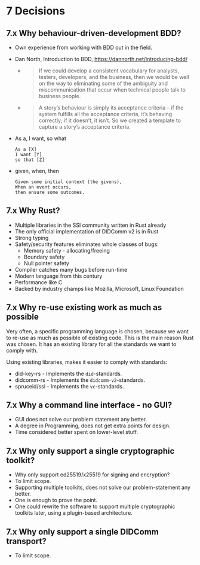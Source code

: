 # 7 Decisions

## 7.x Why behaviour-driven-development BDD?

- Own experience from working with BDD out in the field.

- Dan North, Introduction to BDD, https://dannorth.net/introducing-bdd/
    + >If we could develop a consistent vocabulary for analysts, testers, developers, and the business, then we would be well on the way to eliminating some of the ambiguity and miscommunication that occur when technical people talk to business people.
    + >A story’s behaviour is simply its acceptance criteria – if the system fulfills all the acceptance criteria, it’s behaving correctly; if it doesn’t, it isn’t. So we created a template to capture a story’s acceptance criteria.

- As a, I want, so what
    ```
    As a [X]
    I want [Y]
    so that [Z]
    ```

- given, when, then
    ```
    Given some initial context (the givens),
    When an event occurs,
    then ensure some outcomes.
    ```

## 7.x Why Rust?

- Multiple libraries in the SSI community written in Rust already
- The only official implementation of DIDComm v2 is in Rust
- Strong typing
- Safety/security features eliminates whole classes of bugs:
    - Memory safety - allocating/freeing
    - Boundary safety
    - Null pointer safety
- Compiler catches many bugs before run-time
- Modern language from this century
- Performance like C
- Backed by industry champs like Mozilla, Microsoft, Linux Foundation



## 7.x Why re-use existing work as much as possible

Very often, a specific programming language is chosen, because we want to re-use as much as possible of existing code. This is the main reason Rust was chosen. It has an existing library for all the standards we want to comply with.

Using existing libraries, makes it easier to comply with standards:
- did-key-rs - Implements the `did`-standards.
- didcomm-rs - Implements the `didcomm-v2`-standards.
- spruceid/ssi - Implements the `vc`-standards.

## 7.x Why a command line interface - no GUI?

- GUI does not solve our problem statement any better.
- A degree in Programming, does not get extra points for design.
- Time considered better spent on lower-level stuff.

## 7.x Why only support a single cryptographic toolkit?

- Why only support ed25519/x25519 for signing and encryption?
- To limit scope.
- Supporting multiple toolkits, does not solve our problem-statement any better.
- One is enough to prove the point.
- One could rewrite the software to support multiple cryptographic toolkits later, using a plugin-based architecture.

## 7.x Why only support a single DIDComm transport?

- To limit scope.
